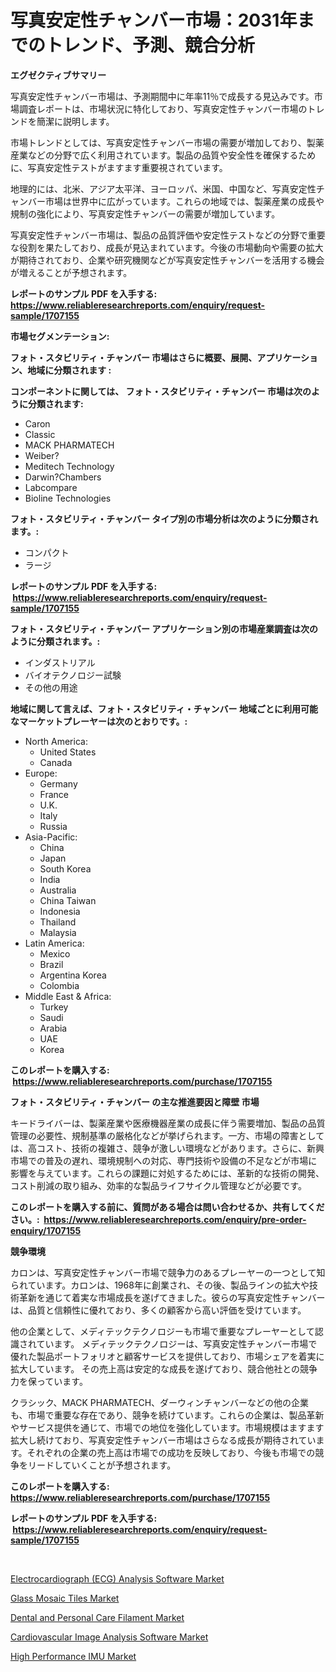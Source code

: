 <p><h1>写真安定性チャンバー市場：2031年までのトレンド、予測、競合分析</h1></p><p><strong>エグゼクティブサマリー</strong></p>
<p><p>写真安定性チャンバー市場は、予測期間中に年率11％で成長する見込みです。市場調査レポートは、市場状況に特化しており、写真安定性チャンバー市場のトレンドを簡潔に説明します。</p><p>市場トレンドとしては、写真安定性チャンバー市場の需要が増加しており、製薬産業などの分野で広く利用されています。製品の品質や安全性を確保するために、写真安定性テストがますます重要視されています。</p><p>地理的には、北米、アジア太平洋、ヨーロッパ、米国、中国など、写真安定性チャンバー市場は世界中に広がっています。これらの地域では、製薬産業の成長や規制の強化により、写真安定性チャンバーの需要が増加しています。</p><p>写真安定性チャンバー市場は、製品の品質評価や安定性テストなどの分野で重要な役割を果たしており、成長が見込まれています。今後の市場動向や需要の拡大が期待されており、企業や研究機関などが写真安定性チャンバーを活用する機会が増えることが予想されます。</p></p>
<p><strong>レポートのサンプル PDF を入手する: <a href="https://www.reliableresearchreports.com/enquiry/request-sample/1707155">https://www.reliableresearchreports.com/enquiry/request-sample/1707155</a></strong></p>
<p><strong>市場セグメンテーション:</strong></p>
<p><strong> フォト・スタビリティ・チャンバー 市場はさらに概要、展開、アプリケーション、地域に分類されます :</strong></p>
<p><strong>コンポーネントに関しては、 フォト・スタビリティ・チャンバー 市場は次のように分類されます: &nbsp;</strong></p>
<p><ul><li>Caron</li><li>Classic</li><li>MACK PHARMATECH</li><li>Weiber?</li><li>Meditech Technology</li><li>Darwin?Chambers</li><li>Labcompare</li><li>Bioline Technologies</li></ul></p>
<p><strong> フォト・スタビリティ・チャンバー タイプ別の市場分析は次のように分類されます。:</strong></p>
<p><ul><li>コンパクト</li><li>ラージ</li></ul></p>
<p><strong>レポートのサンプル PDF を入手する: &nbsp;<a href="https://www.reliableresearchreports.com/enquiry/request-sample/1707155">https://www.reliableresearchreports.com/enquiry/request-sample/1707155</a></strong></p>
<p><strong> フォト・スタビリティ・チャンバー アプリケーション別の市場産業調査は次のように分類されます。:</strong></p>
<p><ul><li>インダストリアル</li><li>バイオテクノロジー試験</li><li>その他の用途</li></ul></p>
<p><strong>地域に関して言えば、フォト・スタビリティ・チャンバー 地域ごとに利用可能なマーケットプレーヤーは次のとおりです。:</strong></p>
<p><ul>
    <li>
        North America:
        <ul>
            <li>United States</li>
            <li>Canada</li>
        </ul>
    </li>
    <li>
        Europe:
        <ul>
            <li>Germany</li>
            <li>France</li>
            <li>U.K.</li>
            <li>Italy</li>
            <li>Russia</li>
        </ul>
    </li>
    <li>
        Asia-Pacific:
        <ul>
            <li>China</li>
            <li>Japan</li>
            <li>South Korea</li>
            <li>India</li>
            <li>Australia</li>
            <li>China Taiwan</li>
            <li>Indonesia</li>
            <li>Thailand</li>
            <li>Malaysia</li>
        </ul>
    </li>
    <li>
        Latin America:
        <ul>
            <li>Mexico</li>
            <li>Brazil</li>
            <li>Argentina Korea</li>
            <li>Colombia</li>
        </ul>
    </li>
    <li>
        Middle East & Africa:
        <ul>
            <li>Turkey</li>
            <li>Saudi</li>
            <li>Arabia</li>
            <li>UAE</li>
            <li>Korea</li>
        </ul>
    </li>
    </ul></p>
<p><strong>このレポートを購入する: &nbsp;<a href="https://www.reliableresearchreports.com/purchase/1707155">https://www.reliableresearchreports.com/purchase/1707155</a></strong></p>
<p><strong>フォト・スタビリティ・チャンバー の主な推進要因と障壁 市場</strong></p>
<p><p>キードライバーは、製薬産業や医療機器産業の成長に伴う需要増加、製品の品質管理の必要性、規制基準の厳格化などが挙げられます。一方、市場の障害としては、高コスト、技術の複雑さ、競争が激しい環境などがあります。さらに、新興市場での普及の遅れ、環境規制への対応、専門技術や設備の不足などが市場に影響を与えています。これらの課題に対処するためには、革新的な技術の開発、コスト削減の取り組み、効率的な製品ライフサイクル管理などが必要です。</p></p>
<p><strong>このレポートを購入する前に、質問がある場合は問い合わせるか、共有してください。:&nbsp; <a href="https://www.reliableresearchreports.com/enquiry/pre-order-enquiry/1707155">https://www.reliableresearchreports.com/enquiry/pre-order-enquiry/1707155</a></strong></p>
<p><strong>競争環境</strong></p>
<p><p>カロンは、写真安定性チャンバー市場で競争力のあるプレーヤーの一つとして知られています。カロンは、1968年に創業され、その後、製品ラインの拡大や技術革新を通じて着実な市場成長を遂げてきました。彼らの写真安定性チャンバーは、品質と信頼性に優れており、多くの顧客から高い評価を受けています。</p><p>他の企業として、メディテックテクノロジーも市場で重要なプレーヤーとして認識されています。 メディテックテクノロジーは、写真安定性チャンバー市場で優れた製品ポートフォリオと顧客サービスを提供しており、市場シェアを着実に拡大しています。 その売上高は安定的な成長を遂げており、競合他社との競争力を保っています。</p><p>クラシック、MACK PHARMATECH、ダーウィンチャンバーなどの他の企業も、市場で重要な存在であり、競争を続けています。これらの企業は、製品革新やサービス提供を通じて、市場での地位を強化しています。市場規模はますます拡大し続けており、写真安定性チャンバー市場はさらなる成長が期待されています。それぞれの企業の売上高は市場での成功を反映しており、今後も市場での競争をリードしていくことが予想されます。</p></p>
<p><strong>このレポートを購入する: &nbsp; <a href="https://www.reliableresearchreports.com/purchase/1707155">https://www.reliableresearchreports.com/purchase/1707155</a></strong></p>
<p><strong>レポートのサンプル PDF を入手する: &nbsp;<a href="https://www.reliableresearchreports.com/enquiry/request-sample/1707155">https://www.reliableresearchreports.com/enquiry/request-sample/1707155</a></strong><strong></strong></p>
<p>&nbsp;</p>
<p><p><a href="https://chivalrous-flock-a86.notion.site/Electrocardiograph-ECG-Analysis-Software-Market-Size-Market-Share-and-Global-Market-Analysis-Repo-03b1ae5a55414c42affb604e20a7633f">Electrocardiograph (ECG) Analysis Software Market</a></p><p><a href="https://view.publitas.com/reportprime-1/glass-mosaic-tiles-market-provides-detailed-segmentation-of-this-market-based-on-type-application-and-region-and-forecast-for-the-period-from-2024-2031/">Glass Mosaic Tiles Market</a></p><p><a href="https://github.com/Angelnienowdseej3e45z3p8c/Market-Research-Report-List-1/blob/main/dental-and-personal-care-filament-market.md">Dental and Personal Care Filament Market</a></p><p><a href="https://faithful-glue-af3.notion.site/Cardiovascular-Image-Analysis-Software-Market-A-Comprehensive-Report-of-its-Market-Share-Growth-T-7c31a1471029453ba87e6a558b7f0406">Cardiovascular Image Analysis Software Market</a></p><p><a href="https://view.publitas.com/reportprime-1/high-performance-imu-market-size-market-trends-and-growth-outlook-forecasted-for-period-from-2024-to-2031/">High Performance IMU Market</a></p></p>